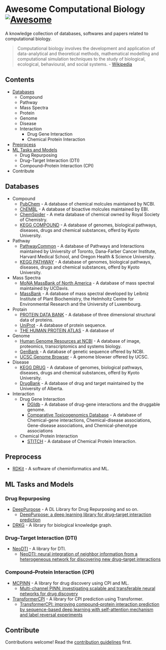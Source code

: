 # Awesome Computational Biology [![Awesome](https://awesome.re/badge.svg)](https://awesome.re)

A knowledge collection of databases, softwares and papers related to computational biology.

> Computational biology involves the development and application of data-analytical and theoretical methods, 
> mathematical modelling and computational simulation techniques to the study of biological, ecological, 
> behavioural, and social systems. - [Wikipedia](https://en.wikipedia.org/wiki/Computational_biology)

## Contents

- [Databases](#databases)
  - Compound
  - Pathway
  - Mass Spectra
  - Protein
  - Genome
  - Disease
  - Interaction
    - Drug Gene Interaction
    - Chemical Protein Interaction 
- [Preprocess](#preprocess)
- [ML Tasks and Models](#ml-tasks-and-models)
  - Drug Repurposing
  - Drug–Target Interaction (DTI)
  - Compound–Protein Interaction (CPI)
- Contribute

## Databases
- Compound
  - [PubChem](https://pubchem.ncbi.nlm.nih.gov/) - A database of chemical molcules maintained by NCBI.
  - [ChEMBL](https://www.ebi.ac.uk/chembl/) - A database of bioactive molcules maintained by EBI.
  - [ChemSpider](http://www.chemspider.com/) - A meta database of chemical owned by Royal Society of Chemistry.
  - [KEGG COMPOUND](https://www.genome.jp/kegg/compound/) - A database of genomes, biological pathways, diseases, drugs and chemical substances, offerd by Kyoto University. 
- Pathway
  - [PathwayCommon](https://www.pathwaycommons.org/) - A database of Pathways and Interactions maintained by University of Toronto, Dana-Farber Cancer Institute, Harvard Medical School, and Oregon Health & Science University.
  - [KEGG PATHWAY](https://www.genome.jp/kegg/pathway.html) - A database of genomes, biological pathways, diseases, drugs and chemical substances, offerd by Kyoto University. 
- Mass Spectra
  - [MoNA MassBank of North America](https://mona.fiehnlab.ucdavis.edu/) - A database of mass spectral maintained by UCDavis.
  - [MassBank](http://www.massbank.jp/) - A database of mass spectral developed by Leibniz Institute of Plant Biochemistry, the Helmholtz Centre for Environmental Research and the University of Luxembourg.
- Protain
  - [PROTEIN DATA BANK](https://www.rcsb.org/) - A database of three dimensional structural data of proteins.
  - [UniProt](https://www.uniprot.org/) - A database of protein sequence.
  - [THE HUMAN PROTEIN ATLAS](https://www.proteinatlas.org/) - A database of 
- Genome
  - [Human Genome Resources at NCBI](https://www.ncbi.nlm.nih.gov/projects/genome/guide/human/index.shtml) - A database of image, proteomics, transcriptomics and systems biology.
  - [GenBank](https://www.ncbi.nlm.nih.gov/genbank/) - A database of genetic sequence offered by NCBI.
  - [UCSC Genome Browser](https://genome.ucsc.edu/) - A genome blowser offered by UCSC.
- Disease
  - [KEGG DRUG](https://www.genome.jp/kegg/drug/) - A database of genomes, biological pathways, diseases, drugs and chemical substances, offerd by Kyoto University. 
  - [DrugBank](https://www.drugbank.com/) - A database of drug and target maintained by the University of Alberta. 
- Interaction
  - Drug Gene Interaction
    - [DGIdb](https://www.dgidb.org/) - A database of drug-gene interactions and the druggable genome.
    - [Comparative Toxicogenomics Database](http://ctdbase.org/) - A database of Chemical-gene interactions, Chemical-disease associations, Gene-disease associations, and Chemical-phenotype associations
  - Chemical Protein Interaction 
    - [STITCH](http://stitch.embl.de/) - A database of Chemical Protein Interaction.

## Preprocess

- [RDKit](https://github.com/rdkit/rdkit) - A software of cheminformatics and ML.

## ML Tasks and Models

### Drug Repurposing

- [DeepPurpose](https://github.com/kexinhuang12345/DeepPurpose) - A DL Library for Drug Repurposing and so on.
  - [DeepPurpose: a deep learning library for drug–target interaction prediction](https://academic.oup.com/bioinformatics/article/36/22-23/5545/6020256?login=false)
- [DRKG](https://github.com/gnn4dr/DRKG) - A library for biological knowledge graph.

### Drug–Target Interaction (DTI)

- [NeoDTI](https://github.com/FangpingWan/NeoDTI) - A library for DTI.
  - [NeoDTI: neural integration of neighbor information from a heterogeneous network for discovering new drug–target interactions](https://academic.oup.com/bioinformatics/article/35/1/104/5047760?login=false)

### Compound–Protein Interaction (CPI)

- [MCPINN](https://github.com/mhlee0903/multi_channels_PINN) - A library for drug discovery using CPI and ML.
  - [Multi-channel PINN: investigating scalable and transferable neural networks for drug discovery](https://www.ncbi.nlm.nih.gov/pmc/articles/PMC6617572/)
- [TransformerCPI](https://github.com/lifanchen-simm/transformerCPI) - A library for CPI prediction using Transformer.
  - [TransformerCPI: improving compound–protein interaction prediction by sequence-based deep learning with self-attention mechanism and label reversal experiments](https://academic.oup.com/bioinformatics/article/36/16/4406/5840724?login=false)

## Contribute

Contributions welcome! Read the [contribution guidelines](contributing.md) first.
